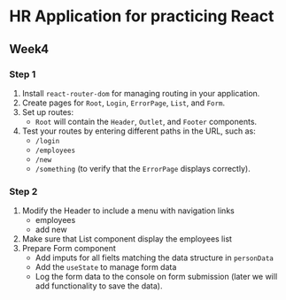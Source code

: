 # HR Application for practicing React

## Week4

### Step 1
1. Install `react-router-dom` for managing routing in your application.
2. Create pages for `Root`, `Login`, `ErrorPage`, `List`, and `Form`.
3. Set up routes:
   - `Root` will contain the `Header`, `Outlet`, and `Footer` components.
4. Test your routes by entering different paths in the URL, such as:
   - `/login`
   - `/employees`
   - `/new`
   - `/something` (to verify that the `ErrorPage` displays correctly). 


### Step 2
1. Modify the Header to include a menu with navigation links
   - employees
   - add new
2. Make sure that List component display the employees list
3. Prepare Form component
   - Add imputs for all fielts matching the data structure in `personData`
   - Add the `useState` to manage form data
   - Log the form data to the console on form submission (later we will add functionality to save the data).

